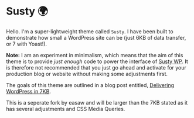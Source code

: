 # Susty 🌍

Hello. I'm a super-lightweight theme called `Susty`. I have been built to demonstrate how small a WordPress site can be (just 6KB of data transfer, or 7 with Yoast!).

**Note:** I am an experiment in minimalism, which means that the aim of this theme is to provide _just enough_ code to power the interface of [Susty WP](https://sustywp.com). It is therefore not recommended that you just go ahead and activate for your production blog or website without making some adjustments first.

The goals of this theme are outlined in a blog post entitled, [Delivering WordPress in 7KB](https://blog.jacklenox.com/2018/06/04/delivering-wordpress-in-7kb/).

This is a seperate fork by easaw and will be larger than the 7KB stated as it has several adjustments and CSS Media Queries.
